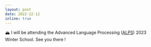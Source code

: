 ```yaml
---
layout: post
date: 2022-12-12    
inline: true
---
```


:mountain_snow: I will be attending the Advanced Language Processing ([ALPS](https://lig-alps.imag.fr/)) 2023 Winter School. See you there !
